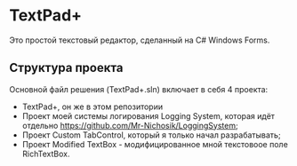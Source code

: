 # TextPad+

Это простой текстовый редактор, сделанный на C# Windows Forms.

Структура проекта
-----------

Основной файл решения (TextPad+.sln) включает в себя 4 проекта: 

* TextPad+, он же в этом репозитории
* Проект моей системы логирования Logging System, которая идёт отдельно https://github.com/Mr-Nichosik/LoggingSystem;
* Проект Custom TabControl, который я только начал разрабатывать;
* Проект Modified TextBox - модифицированное мной текстовоое поле RichTextBox.